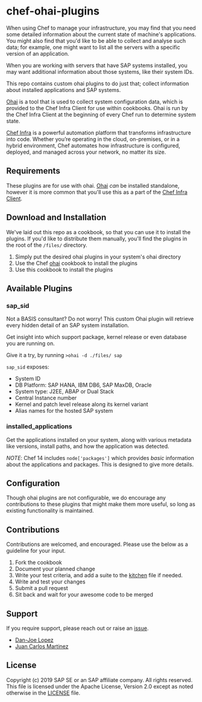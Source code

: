 # chef-ohai-plugins

When using Chef to manage your infrastructure, you may find that you need some
detailed information about the current state of machine's applications.  You
might also find that you'd like to be able to collect and analyse such data; for
example, one might want to list all the servers with a specific version of an
application.

When you are working with servers that have SAP systems installed, you may want
additional information about those systems, like their system IDs.

This repo contains custom ohai plugins to do just that; collect information
about installed applications and SAP systems.

[Ohai](https://docs.chef.io/ohai.html) is a tool that is used to collect system
configuration data, which is provided to the Chef Infra Client for use within
cookbooks. Ohai is run by the Chef Infra Client at the beginning of every Chef
run to determine system state.

[Chef Infra](https://docs.chef.io/chef_overview.html) is a powerful automation
platform that transforms infrastructure into code. Whether you’re operating in
the cloud, on-premises, or in a hybrid environment, Chef automates how
infrastructure is configured, deployed, and managed across your network, no
matter its size.

## Requirements

These plugins are for use with ohai.
[Ohai](https://rubygems.org/gems/ohai/versions/14.8.11) _can_ be installed
standalone, however it is more common that you'll use this as a part of the
[Chef Infra Client](https://downloads.chef.io/).

## Download and Installation

We've laid out this repo as a cookbook, so that you can use it to install the
plugins. If you'd like to distribute them manually, you'll find the plugins in
the root of the `/files/` directory.

1. Simply put the desired ohai plugins in your system's ohai directory
1. Use the Chef [ohai](https://supermarket.chef.io/cookbooks/ohai) cookbook to
install the plugins
1. Use this cookbook to install the plugins

## Available Plugins

### sap_sid

Not a BASIS consultant? Do not worry! This custom Ohai plugin will retrieve
every hidden detail of an SAP system installation.

Get insight into which support package, kernel release or even database you are
running on.

Give it a try, by running `>ohai -d ./files/ sap`

`sap_sid` exposes:

- System ID
- DB Platform: SAP HANA, IBM DB6, SAP MaxDB, Oracle
- System type: J2EE, ABAP or Dual Stack
- Central Instance number
- Kernel and patch level release along its kernel variant
- Alias names for the hosted SAP system

### installed_applications

Get the applications installed on your system, along with various metadata like
versions, install paths, and how the application was detected.

*NOTE*: Chef 14 includes `node['packages']` which provides _basic_ information
about the applications and packages. This is designed to give more details.

## Configuration

Though ohai plugins are not configurable, we do encourage any contributions to
these plugins that might make them more useful, so long as existing
functionality is maintained.

## Contributions

Contributions are welcomed, and encouraged.  Please use the below as a guideline
for your input.

1. Fork the cookbook
1. Document your planned change
1. Write your test criteria, and add a suite to the [kitchen](.kitchen.yml) file
if needed.
1. Write and test your changes
1. Submit a pull request 
1. Sit back and wait for your awesome code to be merged

## Support

If you require support, please reach out or raise an
[issue](https://github.com/SAP/chef-ohai-plugins/issues).

- [Dan-Joe Lopez](Dan-Joe.Lopez@sap.com)
- [Juan Carlos Martinez](Juan.Martinez01@sap.com)

## License

Copyright (c) 2019 SAP SE or an SAP affiliate company. All rights reserved. This
file is licensed under the Apache License, Version 2.0 except as noted otherwise
in the [LICENSE](LICENSE) file.
